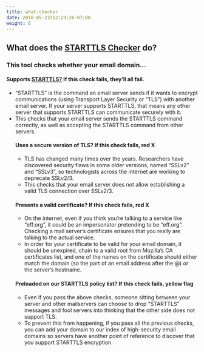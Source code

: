 ```yaml
---
title: what-checker
date: 2018-05-23T12:29:26-07:00
weight: 6
---
```


## What does the [STARTTLS Checker](/) do?

<h3>This tool checks whether your email domain…</h3>

<h4><span class="left">Supports <a href="https://en.wikipedia.org/wiki/Opportunistic_TLS">STARTTLS?</a></span>
<span class="right">If this check fails, they’ll all fail.</span></h4>

<ul>
<li>
“STARTTLS” is the command an email server sends if it wants to encrypt communications (using Transport Layer Security or “TLS”) with another email server. If your server supports STARTTLS, that means any other server that supports STARTTLS can communicate securely with it.
</li>
<li>
This checks that your email server sends the STARTTLS command correctly, as well as accepting the STARTTLS command from other servers.
</li>

<h4><span class="left">Uses a secure version of TLS?</span>
<span class="right">If this check fails, red X</span>
</h4>
<ul>
<li>
TLS has changed many times over the years. Researchers have discovered security flaws in some older versions, named “SSLv2” and “SSLv3”, so technologists across the internet are working to deprecate SSLv2/3.</li>
<li>
This checks that your email server does not allow establishing a valid TLS connection over SSLv2/3.
</li>
</ul>

<h4><span class="left">Presents a valid certificate?</span>     
<span class="right">If this check fails, red X</span>
</h4>
<ul>
<li>
On the internet, even if you think you’re talking to a service like “eff.org”, it could be an impersonator pretending to be “eff.org”. Checking a mail server’s certificate ensures that you really are talking to the actual service.</li>
<li>
In order for your certificate to be valid for your email domain, it should be unexpired, chain to a valid root from Mozilla’s CA certificates list, and one of the names on the certificate should either match the domain (so the part of an email address after the @) or the server’s hostname.
</li>
</ul>

<h4><span class="left">
Preloaded on our STARTTLS policy list?</span>
<span class="right">If this check fails, yellow flag</span>
</h4>
<ul>
<li>
Even if you pass the above checks, someone sitting between your server and other mailservers can choose to drop “STARTTLS” messages and fool servers into thinking that the other side does not support TLS.
</li>
<li>
To prevent this from happening, if you pass all the previous checks, you can add your domain to our index of high-security email domains so servers have another point of reference to discover that you support STARTTLS encryption.
</li>
</ul>
